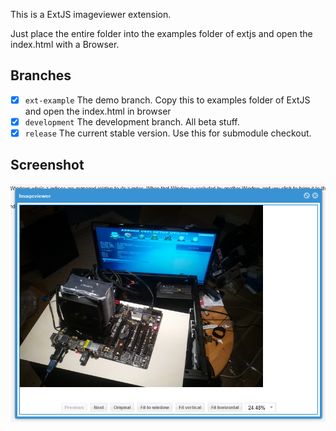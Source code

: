 This is a ExtJS imageviewer extension.

Just place the entire folder into the examples folder of extjs and open the index.html with a Browser.

Branches
--------
- [X] `ext-example` The demo branch. Copy this to examples folder of ExtJS and open the index.html in browser
- [X] `development` The development branch. All beta stuff.
- [X] `release` The current stable version. Use this for submodule checkout.

Screenshot
----------
![The Imageviewer](/screenshot.png "The Imageviewer")
